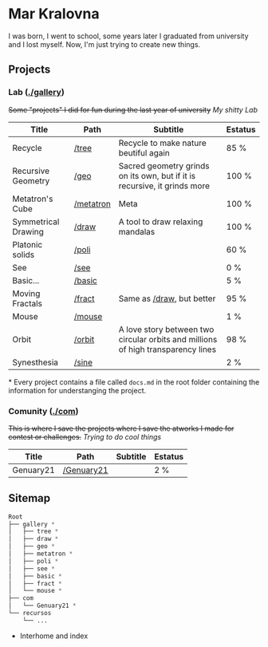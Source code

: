 # Mar Kralovna

I was born, I went to school, some years later I graduated from university and I lost myself. Now, I'm just trying to create new things.

## Projects

### Lab ([./gallery](/gallery))

~~Some "projects" I did for fun during the last year of university~~ *My shitty Lab*

|        Title        |               Path               |                                     Subtitle                                     | Estatus |
|---------------------|----------------------------------|----------------------------------------------------------------------------------|---------|
| Recycle             | [/tree](/gallery/tree)           | Recycle to make nature beutiful again                                            |    85 % |
| Recursive Geometry  | [/geo](/gallery/geo)             | Sacred geometry grinds on its own, but if it is recursive, it grinds more        |   100 % |
| Metatron's Cube     | [/metatron](/gallery/metatron)   | Meta                                                                             |   100 % |
| Symmetrical Drawing | [/draw](/gallery/draw)           | A tool to draw relaxing mandalas                                                 |   100 % |
| Platonic solids     | [/poli](/gallery/poli)           |                                                                                  |    60 % |
| See                 | [/see](/gallery/see)             |                                                                                  |     0 % |
| Basic...            | [/basic](/gallery/basic)         |                                                                                  |     5 % |
| Moving Fractals     | [/fract](/gallery/fract)         | Same as [/draw](/gallery/draw), but better                                       |    95 % |
| Mouse               | [/mouse](/gallery/mouse)         |                                                                                  |     1 % |
| Orbit               | [/orbit](/gallery/orbit)         | A love story between two circular orbits and millions of high transparency lines |    98 % |
| Synesthesia         | [/sine](/gallery/sine)           |                                                                                  |     2 % |

\* Every project contains a file called `docs.md` in the root folder containing the information for understanging the project.

### Comunity ([./com](/com))

~~This is where I save the projects where I save the atworks I made for contest or challenges.~~ *Trying to do cool things*

|        Title        |               Path               |                                     Subtitle                                     | Estatus |
|---------------------|----------------------------------|----------------------------------------------------------------------------------|---------|
| Genuary21           | [/Genuary21](/com/Genuary21)     |                                                                                  |     2 % |

## Sitemap

```css
Root
├── gallery *
│   ├── tree *
│   ├── draw *
│   ├── geo *
│   ├── metatron *
│   ├── poli *
│   ├── see *
│   ├── basic *
│   ├── fract *
│   └── mouse *
├── com
│   └── Genuary21 *
└── recursos
    └── ...
```

* Interhome and index
